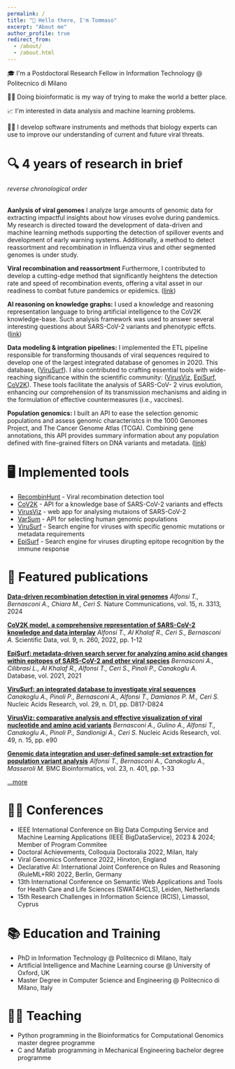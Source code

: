 ```yaml
---
permalink: /
title: "👋 Hello there, I'm Tommaso"
excerpt: "About me"
author_profile: true
redirect_from: 
  - /about/
  - /about.html
---
```


🎓 I'm a Postdoctoral Research Fellow in Information Technology @ Politecnico di Milano

🧬🦠 Doing bioinformatic is my way of trying to make the world a better place. 

📈 I'm interested in data analysis and machine learning problems.

👨‍💻 I develop software instruments and methods that biology experts can use to improve our understanding of current and future viral threats.

# 🔍 4 years of research in brief

###### reverse chronological order

**Aanlysis of viral genomes** I analyze large amounts of genomic data for extracting impactful insights about how viruses evolve during pandemics. My research is directed toward the development of data-driven and machine learning methods supporting the detection of spillover events and development of early warning systems. Additionally, a method to detect reassortment and recombination in Influenza virus and other segmented genomes is under study. 

**Viral recombination and reassortment** Furthermore, I contributed to develop a cutting-edge method that significantly heightens the detection rate and speed of recombination events, offering a vital asset in our readiness to combat future pandemics or epidemics. ([link](https://doi.org/10.1038/s41467-024-47464-5))

**AI reasoning on knowledge graphs:** I used a knowledge and reasoning representation language to bring artificial intelligence to the CoV2K knowledge-base. Such analysis framework was used to answer several interesting questions about SARS-CoV-2 variants and phenotypic effcts. ([link](../files/rule_ml.pdf))

**Data modeling & intgration pipelines:** I implemented the ETL pipeline responsible for transforming thousands of viral sequences required to develop one of the largest integrated database of genomes in 2020. This database, ([ViruSurf](https://doi.org/10.1093/nar/gkaa846)). I also contributed to crafting essential tools with wide-reaching significance within the scientific community: ([VirusViz](https://doi.org/10.1093/nar/gkab478), [EpiSurf](https://doi.org/10.1093/database/baab059), [CoV2K](https://doi.org/10.1038/s41597-022-01348-9)). These tools facilitate the analysis of SARS-CoV- 2 virus evolution, enhancing our comprehension of its transmission mechanisms and aiding in the formulation of effective countermeasures (i.e., vaccines). 

**Population genomics:** I built an API to ease the selection genomic populations and assess genomic characteristcs in the 1000 Genomes Project, and The Cancer Genome Atlas (TCGA). Combining gene annotations, this API provides summary information about any population defined with fine-grained filters on DNA variants and metadata. ([link](https://doi.org/10.1186/s12859-022-04927-0))

# 🖥️ Implemented tools

- [RecombinHunt](https://github.com/tomalf2/recombinhunt-cov) - Viral recombination detection tool
- [CoV2K](http://gmql.ue/cov2k/api/) - API for a knowledge base of SARS-CoV-2 variants and effects
- [VirusViz](http://gmql.eu/virusviz) - web app for analysing mutaions of SARS-CoV-2
- [VarSum](http://gmql.eu/popstudy) - API for selecting human genomic populations 
- [ViruSurf](http://gmql.eu/virusurf_gisaid) - Search engine for viruses with specific genomic mutations or metadata requirements
- [EpiSurf](http://gmql.eu/episurf_gisaid) - Search engine for viruses dirupting epitope recognition by the immune response

# 📜 Featured publications

**[Data-driven recombination detection in viral genomes](https://doi.org/10.1038/s41467-024-47464-5)** 
*Alfonsi T., Bernasconi A., Chiara M., Ceri S.* 
Nature Communications, vol. 15, n. 3313, 2024 

**[CoV2K model, a comprehensive representation of SARS-CoV-2 knowledge and data interplay](https://doi.org/10.1038/s41597-022-01348-9)** 
*Alfonsi T., Al Khalaf R., Ceri S., Bernasconi A.* 
Scientific Data, vol. 9, n. 260, 2022, pp. 1-12

**[EpiSurf: metadata-driven search server for analyzing amino acid changes within epitopes of SARS-CoV-2 and other viral species](https://doi.org/10.1093/database/baab059)** 
*Bernasconi A., Cilibrasi L., Al Khalaf R., Alfonsi T., Ceri S., Pinoli P., Canakoglu A.* 
Database, vol. 2021, 2021

**[ViruSurf: an integrated database to investigate viral sequences](https://doi.org/10.1093/nar/gkaa846)** 
*Canakoglu A., Pinoli P., Bernasconi A., Alfonsi T., Damianos P. M., Ceri S.* 
Nucleic Acids Research, vol. 29, n. D1, pp. D817-D824

**[VirusViz: comparative analysis and effective visualization of viral nucleotide and amino acid variants](https://doi.org/10.1093/nar/gkab478)** 
*Bernasconi A., Gulino A., Alfonsi T., Canakoglu A., Pinoli P., Sandionigi A., Ceri S.*
Nucleic Acids Research, vol. 49, n. 15, pp. e90

**[Genomic data integration and user-defined sample-set extraction for population variant analysis](https://doi.org/10.1186/s12859-022-04927-0)** 
*Alfonsi T., Bernasconi A., Canakoglu A., Masseroli M.* 
BMC Bioinformatics, vol. 23, n. 401, pp. 1-33

[...more](https://scholar.google.com/citations?view_op=list_works&hl=it&hl=it&user=v5lhgMMAAAAJ)

# 🙋‍♂️ Conferences 
- IEEE International Conference on Big Data Computing Service and Machine Learning Applications (IEEE BigDataService), 2023 & 2024; Member of Program Commitee
- Doctoral Achievements, Colloquia Doctoralia 2022, Milan, Italy
- Viral Genomics Conference 2022, Hinxton, England
- Declarative AI: International Joint Conference on Rules
and Reasoning (RuleML+RR) 2022, Berlin, Germany
- 13th International Conference on Semantic Web Applications and Tools for Health Care and Life Sciences (SWAT4HCLS), Leiden, Netherlands
- 15th Research Challenges in Information Science (RCIS), Limassol, Cyprus

# 📚 Education and Training

- PhD in Information Technology @ Politecnico di Milano, Italy
- Artificial Intelligence and Machine Learning course @ University of Oxford, UK
- Master Degree in Computer Science and Engineering @ Politecnico di Milano, Italy

# 👨‍🏫 Teaching

- Python programming in the Bioinformatics for Computational Genomics master degree programme
- C and Matlab programming in Mechanical Engineering bachelor degree programme